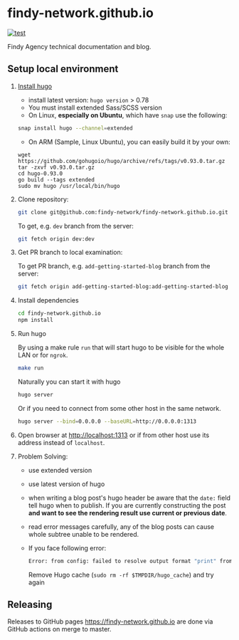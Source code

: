 # findy-network.github.io

[![test](https://github.com/findy-network/findy-network.github.io/actions/workflows/test.yml/badge.svg?branch=dev)](https://github.com/findy-network/findy-network.github.io/actions/workflows/test.yml)

Findy Agency technical documentation and blog.

## Setup local environment

1. [Install hugo](https://gohugo.io/getting-started/installing/)

   - install latest version: `hugo version` > 0.78
   - You must install extended Sass/SCSS version
   - On Linux, **especially on Ubuntu**, which have `snap` use the following:

   ```sh
   snap install hugo --channel=extended
   ```

   - On ARM (Sample, Linux Ubuntu), you can easily build it by your own:

   ```console
   wget https://github.com/gohugoio/hugo/archive/refs/tags/v0.93.0.tar.gz
   tar -zxvf v0.93.0.tar.gz 
   cd hugo-0.93.0
   go build --tags extended
   sudo mv hugo /usr/local/bin/hugo
   ```

1. Clone repository:

   ```bash
   git clone git@github.com:findy-network/findy-network.github.io.git
   ```

   To get, e.g. `dev` branch from the server:

   ```bash
   git fetch origin dev:dev
   ```

1. Get PR branch to local examination:

   To get PR branch, e.g. `add-getting-started-blog` branch from the server:

   ```bash
   git fetch origin add-getting-started-blog:add-getting-started-blog
   ```

1. Install dependencies

   ```bash
   cd findy-network.github.io
   npm install
   ```

1. Run hugo

   By using a make rule `run` that will start hugo to be visible for the whole
   LAN or for `ngrok`.

   ```bash
   make run
   ```

   Naturally you can start it with hugo

   ```bash
   hugo server
   ```

   Or if you need to connect from some other host in the same network.

   ```bash
   hugo server --bind=0.0.0.0 --baseURL=http://0.0.0.0:1313
   ```

1. Open browser at <http://localhost:1313> or if from other host use its address
   instead of `localhost`.

1. Problem Solving:
   - use extended version
   - use latest version of hugo
   - when writing a blog post's hugo header be aware that the `date:` field tell
     hugo when to publish. If you are currently constructing the post **and want
     to see the rendering result use current or previous date**.
   - read error messages carefully, any of the blog posts can cause whole
     subtree unable to be rendered.
   - If you face following error:

      ```sh
      Error: from config: failed to resolve output format "print" from site config
      ```

      Remove Hugo cache (`sudo rm -rf $TMPDIR/hugo_cache`) and try again

## Releasing

Releases to GitHub pages <https://findy-network.github.io> are done via GitHub actions on merge to master.
